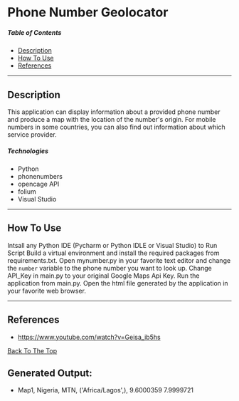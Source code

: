# Phone Number Geolocator

##### Table of Contents

- [Description](#description)
- [How To Use](#how-to-use)
- [References](#references)

---

## Description

This application can display information about a provided phone number and produce a map with the location of the number's origin. For mobile numbers in some countries, you can also find out information about which service provider.

##### Technologies

- Python
- phonenumbers
- opencage API
- folium
- Visual Studio

---

## How To Use
Intsall any Python IDE (Pycharm or Python IDLE or Visual Studio) to Run Script
Build a virtual environment and install the required packages from requirements.txt. Open mynumber.py in your favorite text editor and change the `number` variable to the phone number you want to look up.
Change API_Key in main.py to your original Google Maps Api Key.
Run the application from main.py. Open the html file generated by the application in your favorite web browser.

---

## References

- https://www.youtube.com/watch?v=Geisa_ib5hs

[Back To The Top](#pixel-runner)

## Generated Output: 
- Map1, Nigeria, MTN, ('Africa/Lagos',), 9.6000359 7.9999721
